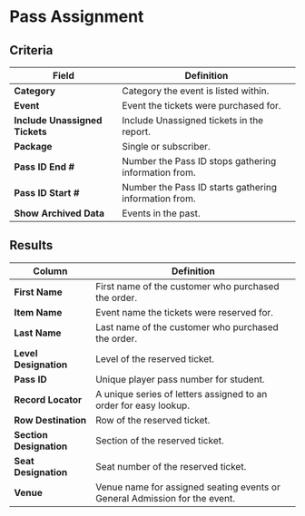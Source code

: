# Pass Assignment

## Criteria

| **Field** | **Definition** |
| --- | --- |
| **Category** | Category the event is listed within. |
| **Event** | Event the tickets were purchased for. |
| **Include Unassigned Tickets** | Include Unassigned tickets in the report. |
| **Package** | Single or subscriber. |
| **Pass ID End \#** | Number the Pass ID stops gathering information from. |
| **Pass ID Start \#** | Number the Pass ID starts gathering information from.  |
| **Show Archived Data** | Events in the past. |

## Results

| **Column** | **Definition** |
| --- | --- |
| **First Name** | First name of the customer who purchased the order. |
| **Item Name** | Event name the tickets were reserved for. |
| **Last Name** | Last name of the customer who purchased the order. |
| **Level Designation** | Level of the reserved ticket. |
| **Pass ID** | Unique player pass number for student.|
| **Record Locator** | A unique series of letters assigned to an order for easy lookup. |
| **Row Destination** | Row of the reserved ticket. |
| **Section Designation** | Section of the reserved ticket. |
| **Seat Designation** | Seat number of the reserved ticket. |
| **Venue** | Venue name for assigned seating events or General Admission for the event. |

